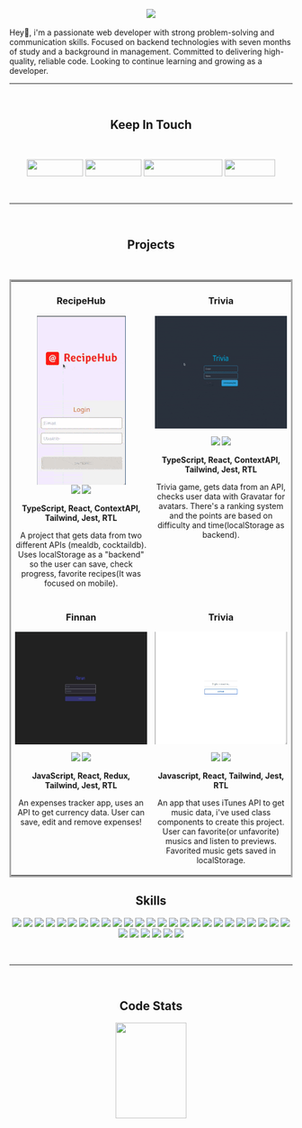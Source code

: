 <p align="center">
  <img src="https://readme-typing-svg.demolab.com/?lines=Carlos+Arraes;Full+Stack+Dev"/>
</p>
Hey👋, i'm a passionate web developer with strong problem-solving and communication skills. Focused on backend technologies with seven months of study and a background in management. Committed to delivering high-quality, reliable code. Looking to continue learning and growing as a developer.
<hr/>
<br/>
<h2 align="center">Keep In Touch</h2>
<br/>
<p align="center">
  <a href="https://www.github.com/carlosarraes" target="_blank" rel="noreferrer"><img src="https://img.shields.io/badge/github-%23121011.svg?style=for-the-badge&logo=github&logoColor=white" width="100" height="30" /></a>  
  <a href="https://www.linkedin.com/in/carlosarraes" target="_blank" rel="noreferrer"><img src="https://img.shields.io/badge/linkedin-%230077B5.svg?style=for-the-badge&logo=linkedin&logoColor=white" width="100" height="30" /></a>  
  <a href="mailto:carraeshb@gmail.com"><img src="https://img.shields.io/badge/Email-contact%20me-informational?style=flat-square" width="140" height="30" /></a>  
  <a href="https://github.com/carlosarraes/carlosarraes.github.io/blob/main/cv/Carlos%20Arraes%20-%20CV2.pdf"><img src="https://img.shields.io/badge/CV-go%20to-blue?style=flat-square" width="90" height="30" /></a>  
</p>
<br/>
<hr/>
<br/>
<h2 align="center">Projects</h2>
<br/>
<table bordercolor="#aaa" valign="top">
  <tr>
    <td width="50%" align="center">
      <h3 align="center">RecipeHub</h3>
      <div align="center">
        <img src="./images/recipesApp.gif" height="300px" align="center" alt="RecipeHub"/>
        <div align="center">
          <a target="_blank" href="https://github.com/carlosarraes/recipes"><img src="https://img.shields.io/badge/Code-37a779?style=for-the-badge"/></a>
          <a target="_blank" href="https://hubrecipe.netlify.app/"><img src="https://img.shields.io/badge/App-37a779?style=for-the-badge"/></a>
        </div>
      </div>
      <p align="center"><strong>TypeScript, React, ContextAPI, Tailwind, Jest, RTL</strong></p>
      <p align="center">A project that gets data from two different APIs (mealdb, cocktaildb). Uses localStorage as a "backend" so the user can save, check progress, favorite recipes(It was focused on mobile).</p>
    </td>
    <td width="50%" valign="top">
      <h3 align="center">Trivia</h3>
      <div align="center">
        <img src="./images/trivia.gif" width="300px" height="200px" align="center" alt="Trivia"/>
      </div>
      <p align="center">
        <a target="_blank" href="https://github.com/carlosarraes/trivia"><img src="https://img.shields.io/badge/Code-37a779?style=for-the-badge"/></a>
        <a target="_blank" href="https://triviaty.netlify.app/"><img src="https://img.shields.io/badge/App-37a779?style=for-the-badge"/></a>
      </p>
      <p align="center"><strong>TypeScript, React, ContextAPI, Tailwind, Jest, RTL</strong></p>
      <p align="center">Trivia game, gets data from an API, checks user data with Gravatar for avatars. There's a ranking system and the points are based on difficulty and time(localStorage as backend).</p>
    </td>
  </tr>
  <tr>
    <td width="50%" valign="top">
      <h3 align="center">Finnan</h3>
      <div align="center">
        <img src="./images/finnan.gif" width="300px" height="200px" align="center" alt="Finnan"/>
      </div>
      <p align="center">
        <a target="_blank" href="https://github.com/carlosarraes/finnan"><img src="https://img.shields.io/badge/Code-37a779?style=for-the-badge"/></a>
        <a target="_blank" href="https://finnan.netlify.app/"><img src="https://img.shields.io/badge/App-37a779?style=for-the-badge"/></a>
      </p>
      <p align="center"><strong>JavaScript, React, Redux, Tailwind, Jest, RTL</strong></p>
      <p align="center">An expenses tracker app, uses an API to get currency data. User can save, edit and remove expenses!</p>
    </td>
    <td width="50%" valign="top">
      <h3 align="center">Trivia</h3>
      <div align="center">
        <img src="./images/gifMusic.gif" width="300px" height="200px" align="center" alt="FunMusic"/>
      </div>
      <p align="center">
        <a target="_blank" href=""><img src="https://img.shields.io/badge/Code-37a779?style=for-the-badge"/></a>
        <a target="_blank" href=""><img src="https://img.shields.io/badge/App-37a779?style=for-the-badge"/></a>
      </p>
      <p align="center"><strong>Javascript, React, Tailwind, Jest, RTL</strong></p>
      <p align="center">An app that uses iTunes API to get music data, i've used class components to create this project. User can favorite(or unfavorite) musics and listen to previews. Favorited music gets saved in localStorage.</p>
    </td>
  </tr>
</table>

<h2 align="center">Skills</h2>
<p align="center">
  <img src="https://img.shields.io/badge/NeoVim-%2357A143.svg?&style=for-the-badge&logo=neovim&logoColor=white"/>
  <img src="https://img.shields.io/badge/Arch%20Linux-1793D1?logo=arch-linux&logoColor=fff&style=for-the-badge"/>
  <img src="https://img.shields.io/badge/go-%2300ADD8.svg?style=for-the-badge&logo=go&logoColor=white"/>
  <img src="https://img.shields.io/badge/typescript-%23007ACC.svg?style=for-the-badge&logo=typescript&logoColor=white"/>
  <img src="https://img.shields.io/badge/javascript-%23323330.svg?style=for-the-badge&logo=javascript&logoColor=%23F7DF1E"/>
  <img src="https://img.shields.io/badge/react-%2320232a.svg?style=for-the-badge&logo=react&logoColor=%2361DAFB"/>
  <img src="https://img.shields.io/badge/React_Router-CA4245?style=for-the-badge&logo=react-router&logoColor=white"/>
  <img src="https://img.shields.io/badge/redux-%23593d88.svg?style=for-the-badge&logo=redux&logoColor=white"/>
  <img src="https://img.shields.io/badge/node.js-6DA55F?style=for-the-badge&logo=node.js&logoColor=white"/>
  <img src="https://img.shields.io/badge/express.js-%23404d59.svg?style=for-the-badge&logo=express&logoColor=%2361DAFB"/>
  <img src="https://img.shields.io/badge/ESLint-4B3263?style=for-the-badge&logo=eslint&logoColor=white"/>
  <img src="https://img.shields.io/badge/NPM-%23CB3837.svg?style=for-the-badge&logo=npm&logoColor=white"/>
  <img src="https://img.shields.io/badge/vite-%23646CFF.svg?style=for-the-badge&logo=vite&logoColor=white"/>
  <img src="https://img.shields.io/badge/Next-black?style=for-the-badge&logo=next.js&logoColor=white"/>
  <img src="https://img.shields.io/badge/lua-%232C2D72.svg?style=for-the-badge&logo=lua&logoColor=white"/>
  <img src="https://img.shields.io/badge/python-3670A0?style=for-the-badge&logo=python&logoColor=ffdd54"/>
  <img src="https://img.shields.io/badge/shell_script-%23121011.svg?style=for-the-badge&logo=gnu-bash&logoColor=white"/>
  <img src="https://img.shields.io/badge/java-%23ED8B00.svg?style=for-the-badge&logo=java&logoColor=white"/>
  <img src="https://img.shields.io/badge/spring-%236DB33F.svg?style=for-the-badge&logo=spring&logoColor=white"/>
  <img src="https://img.shields.io/badge/Gradle-02303A.svg?style=for-the-badge&logo=Gradle&logoColor=white"/>
  <img src="https://img.shields.io/badge/Apache%20Maven-C71A36?style=for-the-badge&logo=Apache%20Maven&logoColor=white"/>
  <img src="https://img.shields.io/badge/tailwindcss-%2338B2AC.svg?style=for-the-badge&logo=tailwind-css&logoColor=white"/>
  <img src="https://img.shields.io/badge/SASS-hotpink.svg?style=for-the-badge&logo=SASS&logoColor=white"/>
  <img src="https://img.shields.io/badge/docker-%230db7ed.svg?style=for-the-badge&logo=docker&logoColor=white"/>
  <img src="https://img.shields.io/badge/-jest-%23C21325?style=for-the-badge&logo=jest&logoColor=white"/>
  <img src="https://img.shields.io/badge/-TestingLibrary-%23E33332?style=for-the-badge&logo=testing-library&logoColor=white"/>
  <img src="https://img.shields.io/badge/-cypress-%23E5E5E5?style=for-the-badge&logo=cypress&logoColor=058a5e"/>
  <img src="https://img.shields.io/badge/git-%23F05033.svg?style=for-the-badge&logo=git&logoColor=white"/>
  <img src="https://img.shields.io/badge/MariaDB-003545?style=for-the-badge&logo=mariadb&logoColor=white"/>
  <img src="https://img.shields.io/badge/mysql-%2300f.svg?style=for-the-badge&logo=mysql&logoColor=white"/>
  <img src="https://img.shields.io/badge/MongoDB-%234ea94b.svg?style=for-the-badge&logo=mongodb&logoColor=white"/>
</p>
<br/>
<hr/>
<br/>
<h2 align="center">Code Stats</h2>
<div align="center">
  <img src="https://streak-stats.demolab.com/?user=carlosarraes&theme=tokyonight" width="50%" height="170px" />
</div>
